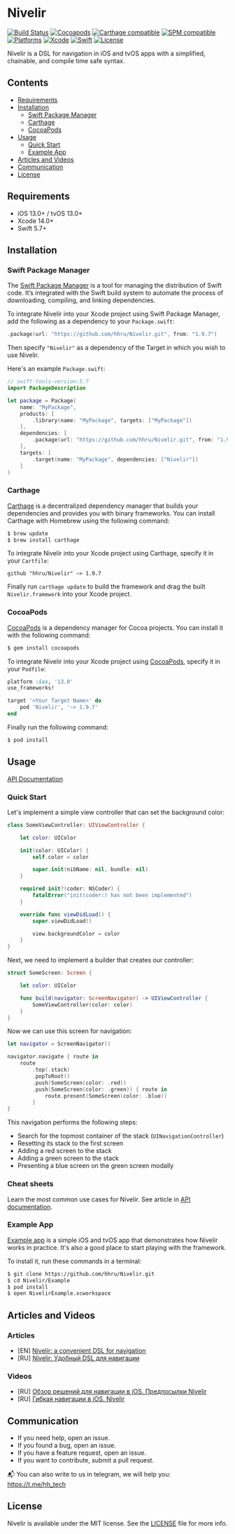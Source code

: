 # Nivelir
[![Build Status](https://github.com/hhru/Nivelir/actions/workflows/swift.yml/badge.svg?branch=main)](https://github.com/hhru/Nivelir/actions)
[![Cocoapods](https://img.shields.io/cocoapods/v/Nivelir)](http://cocoapods.org/pods/Nivelir)
[![Carthage compatible](https://img.shields.io/badge/Carthage-Compatible-brightgreen)](https://github.com/Carthage/Carthage)
[![SPM compatible](https://img.shields.io/badge/SPM-Compatible-brightgreen)](https://swift.org/package-manager/)
[![Platforms](https://img.shields.io/cocoapods/p/Nivelir)](https://developer.apple.com/discover/)
[![Xcode](https://img.shields.io/badge/Xcode-14-blue)](https://developer.apple.com/xcode)
[![Swift](https://img.shields.io/badge/Swift-5.7-orange)](https://swift.org)
[![License](https://img.shields.io/github/license/hhru/Nivelir)](https://opensource.org/licenses/MIT)

Nivelir is a DSL for navigation in iOS and tvOS apps with a simplified, chainable, and compile time safe syntax.


## Contents
- [Requirements](#requirements)
- [Installation](#installation)
    - [Swift Package Manager](#swift-package-manager)
    - [Carthage](#carthage)
    - [CocoaPods](#cocoapods)
- [Usage](#usage)
    - [Quick Start](#quick-start)
    - [Example App](#example-app)
- [Articles and Videos](#articles-and-videos)
- [Communication](#communication)
- [License](#license)


## Requirements
- iOS 13.0+ / tvOS 13.0+
- Xcode 14.0+
- Swift 5.7+


## Installation
### Swift Package Manager
The [Swift Package Manager](https://swift.org/package-manager/) is a tool for managing the distribution of Swift code. It’s integrated with the Swift build system to automate the process of downloading, compiling, and linking dependencies.

To integrate Nivelir into your Xcode project using Swift Package Manager,
add the following as a dependency to your `Package.swift`:
``` swift
.package(url: "https://github.com/hhru/Nivelir.git", from: "1.9.7")
```
Then specify `"Nivelir"` as a dependency of the Target in which you wish to use Nivelir.

Here's an example `Package.swift`:
``` swift
// swift-tools-version:5.7
import PackageDescription

let package = Package(
    name: "MyPackage",
    products: [
        .library(name: "MyPackage", targets: ["MyPackage"])
    ],
    dependencies: [
        .package(url: "https://github.com/hhru/Nivelir.git", from: "1.9.7")
    ],
    targets: [
        .target(name: "MyPackage", dependencies: ["Nivelir"])
    ]
)
```


### Carthage
[Carthage](https://github.com/Carthage/Carthage) is a decentralized dependency manager that builds your dependencies and provides you with binary frameworks. You can install Carthage with Homebrew using the following command:
``` sh
$ brew update
$ brew install carthage
```

To integrate Nivelir into your Xcode project using Carthage, specify it in your `Cartfile`:
``` ogdl
github "hhru/Nivelir" ~> 1.9.7
```

Finally run `carthage update` to build the framework and drag the built `Nivelir.framework` into your Xcode project.


### CocoaPods
[CocoaPods](http://cocoapods.org) is a dependency manager for Cocoa projects. You can install it with the following command:
``` bash
$ gem install cocoapods
```

To integrate Nivelir into your Xcode project using [CocoaPods](http://cocoapods.org), specify it in your `Podfile`:
``` ruby
platform :ios, '13.0'
use_frameworks!

target '<Your Target Name>' do
    pod 'Nivelir', '~> 1.9.7'
end
```

Finally run the following command:
``` bash
$ pod install
```

## Usage
[API Documentation](http://tech.hh.ru/Nivelir/documentation/nivelir)

### Quick Start
Let's implement a simple view controller that can set the background color:

``` swift
class SomeViewController: UIViewController {

    let color: UIColor

    init(color: UIColor) {
        self.color = color

        super.init(nibName: nil, bundle: nil)
    }

    required init?(coder: NSCoder) {
        fatalError("init(coder:) has not been implemented")
    }

    override func viewDidLoad() {
        super.viewDidLoad()

        view.backgroundColor = color
    }
}
```

Next, we need to implement a builder that creates our controller:

``` swift
struct SomeScreen: Screen {

    let color: UIColor

    func build(navigator: ScreenNavigator) -> UIViewController {
        SomeViewController(color: color)
    }
}
```

Now we can use this screen for navigation:

``` swift
let navigator = ScreenNavigator()

navigator.navigate { route in
    route
        .top(.stack)
        .popToRoot()
        .push(SomeScreen(color: .red))
        .push(SomeScreen(color: .green)) { route in
            route.present(SomeScreen(color: .blue))
        }
}
```

This navigation performs the following steps:
- Search for the topmost container of the stack (`UINavigationController`)
- Resetting its stack to the first screen
- Adding a red screen to the stack
- Adding a green screen to the stack
- Presenting a blue screen on the green screen modally

### Cheat sheets
Learn the most common use cases for Nivelir. See article in [API documentation](http://tech.hh.ru/Nivelir/documentation/nivelir/cheatsheet).

### Example App
[Example app](Example) is a simple iOS and tvOS app that demonstrates how Nivelir works in practice.
It's also a good place to start playing with the framework.

To install it, run these commands in a terminal:

``` sh
$ git clone https://github.com/hhru/Nivelir.git
$ cd Nivelir/Example
$ pod install
$ open NivelirExample.xcworkspace
```


## Articles and Videos
### Articles
- [EN] [Nivelir: a convenient DSL for navigation](https://medium.com/hh-ru/nivelir-b6c550332971)
- [RU] [Nivelir: Удобный DSL для навигации](https://habr.com/ru/company/hh/blog/572488/)

### Videos
- [RU] [Обзор решений для навигации в iOS. Предпосылки Nivelir](https://youtu.be/FjAwpocB6rA)
- [RU] [Гибкая навигации в iOS. Nivelir](https://youtu.be/GcPTi8-WIn8)


## Communication
- If you need help, open an issue.
- If you found a bug, open an issue.
- If you have a feature request, open an issue.
- If you want to contribute, submit a pull request.

📬 You can also write to us in telegram, we will help you: https://t.me/hh_tech


## License
Nivelir is available under the MIT license. See the [LICENSE](LICENSE) file for more info.
